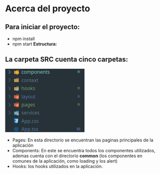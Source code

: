 # Acerca del proyecto
## Para iniciar el proyecto:
* npm install
* npm start 
**Estructura:**

## La carpeta **SRC** cuenta cinco carpetas:
![alt text](https://github.com/aniicossio1997/react-challenge/blob/main/challenge.png)
* Pages:  En esta directorio se encuentran las paginas principales de la aplicación 
* Components:  En este se encuentra todos los componentes utilizados, ademas cuenta con el directorio **common** (los componentes en comunes de la aplicación, como loading y los alert) 
* Hooks: los hooks utilizados en la aplicación.
